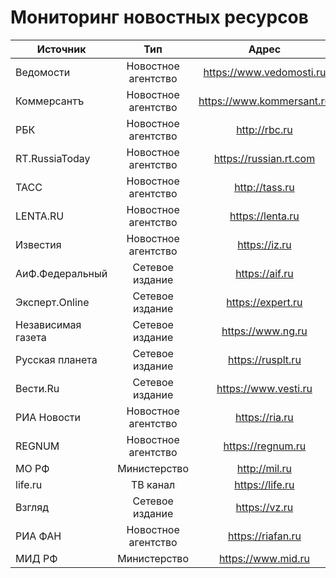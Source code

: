 # Мониторинг новостных ресурсов

Источник| Тип| Адрес
------- | :-----: | :-----: 
Ведомости | Новостное агентство | https://www.vedomosti.ru
Коммерсантъ | Новостное агентство | https://www.kommersant.ru
РБК | Новостное агентство | http://rbc.ru
RT.RussiaToday | Новостное агентство | https://russian.rt.com
ТАСС | Новостное агентство | http://tass.ru
LENTA.RU | Новостное агентство | https://lenta.ru
Известия | Новостное агентство | https://iz.ru
АиФ.Федеральный | Сетевое издание | https://aif.ru
Эксперт.Online | Сетевое издание | https://expert.ru
Независимая газета | Сетевое издание | https://www.ng.ru
Русская планета | Сетевое издание | https://rusplt.ru
Вести.Ru | Сетевое издание | https://www.vesti.ru
РИА Новости | Новостное агентство | https://ria.ru
REGNUM | Новостное агентство | https://regnum.ru
МО РФ | Министерство | http://mil.ru
life.ru | ТВ канал | https://life.ru
Взгляд | Сетевое издание | https://vz.ru
РИА ФАН | Новостное агентство | https://riafan.ru
МИД РФ | Министерство | https://www.mid.ru